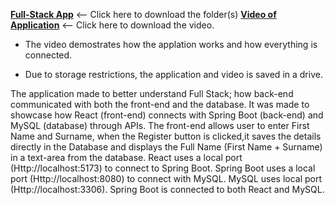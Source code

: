 **[Full-Stack App](https://drive.google.com/drive/folders/1ekrzUM8KGAbwMs0smmuwWc51fI5Qxcvn?usp=sharing)** <-- Click here to download the folder(s)
**[Video of Application]()** <-- Click here to download the video.

- The video demostrates how the applation works and how everything is connected.

- Due to storage restrictions, the application and video is saved in a drive.

The application made to better understand Full Stack; how back-end communicated with both the front-end and the database. It was made to showcase how React (front-end) connects with Spring Boot (back-end) and MySQL (database) through APIs.
The front-end allows user to enter First Name and Surname, when the Register button is clicked,it saves the details directly in the Database and displays the Full Name (First Name + Surname) in a text-area from the database. React uses a local port (Http://localhost:5173) to connect to Spring Boot. Spring Boot uses a local port (Http://localhost:8080) to connect with MySQL. MySQL uses local port (Http://localhost:3306).
Spring Boot is connected to both React and MySQL.
